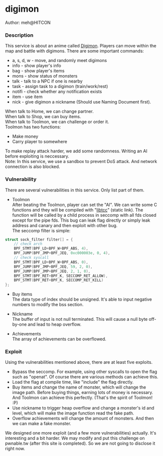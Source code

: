 # digimon

Author: meh@HITCON  

### Description  

This service is about an anime called [Digimon](https://en.wikipedia.org/wiki/Digimon).
Players can move within the map and battle with digimons. There are some important commands:  
* a, s, d, w - move, and randomly meet digimons  
* info - show player's info  
* bag  - show player's items
* mons - show status of monsters  
* talk - talk to a NPC if one is nearby  
* task - assign task to a digimon (train/work/rest)  
* notifi - check whether any notification exists  
* item - use item  
* nick - give digimon a nickname (Should use Naming Document first).  

When talk to Home, we can change partner.  
When talk to Shop, we can buy items.  
When talk to Toolmon, we can challenge or order it.  
Toolmon has two functions:  
* Make money  
* Carry player to somewhere  

To make replay attack harder, we add some randomness. Writing an AI before exploiting is neccessary.  
Note: In this service, we use a sandbox to prevent DoS attack. And network connection is also blocked.  

### Vulnerability  

There are several vulnerabilities in this service. Only list part of them.  

* Toolmon  
After beating the Toolmon, player can set the "AI". We can write some C functions and they will be compiled with "[libtcc](http://bellard.org/tcc/)" (static link). The function will be called by a child process in seccomp with all fds closed except for the pipe fds. This bug can leak flag directly or simply leak address and canary and then exploit with other bug.  
The seccomp filter is simple:  
```c  
struct sock_filter filter[] = {
    // check arch
    BPF_STMT(BPF_LD+BPF_W+BPF_ABS, 4),
    BPF_JUMP(BPF_JMP+BPF_JEQ, 0xc000003e, 0, 4),
    // check syscall
    BPF_STMT(BPF_LD+BPF_W+BPF_ABS, 0),
    BPF_JUMP(BPF_JMP+BPF_JEQ, 59, 2, 0),
    BPF_JUMP(BPF_JMP+BPF_JEQ, 2, 1, 0),
    BPF_STMT(BPF_RET+BPF_K, SECCOMP_RET_ALLOW),
    BPF_STMT(BPF_RET+BPF_K, SECCOMP_RET_KILL)
};
```  

* Buy items  
The data type of index should be unsigned. It's able to input negative numbers to modify the bss section.  

* Nickname  
The buffer of input is not null terminated. This will cause a null byte off-by-one and lead to heap overflow.  

* Achievements  
The array of achievements can be overflowed.  

### Exploit  

Using the vulnerabilities mentioned above, there are at least five exploits.  

* Bypass the seccomp. For example, using other syscalls to open the flag such as "openat". Of course there are various methods can achieve this. 
* Load the flag at compile time, like "include" the flag directly.  
* Buy items and change the name of monster, which will change the image path. Before buying things, earning lots of money is necessary. And Toolmon can achieve this perfectly. (That's the spirit of Toolmon! :P)  
* Use nickname to trigger heap overflow and change a monster's id and level, which will make the image function read the fake path.  
* Overflow achievements will change the amount of monsters. And then we can make a fake monster.  

We designed one more exploit (and a few more vulnerabilities) actually. It's interesting and a bit harder. We may modify and put this challenge on pwnable.tw (after this site is completed). So we are not going to disclose it right now.


